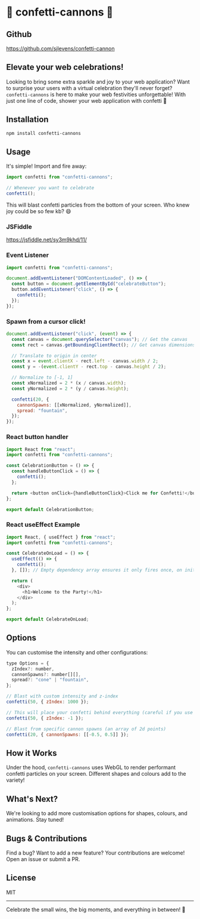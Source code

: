 # 🎉 confetti-cannons 🎉

## Github

https://github.com/sjlevens/confetti-cannon

## Elevate your web celebrations!

Looking to bring some extra sparkle and joy to your web application? Want to surprise your users with a virtual celebration they'll never forget? `confetti-cannons` is here to make your web festivities unforgettable! With just one line of code, shower your web application with confetti 🎊

## Installation

```bash
npm install confetti-cannons
```

## Usage

It's simple! Import and fire away:

```javascript
import confetti from "confetti-cannons";

// Whenever you want to celebrate
confetti();
```

This will blast confetti particles from the bottom of your screen. Who knew joy could be so few kb? 😄

### JSFiddle

https://jsfiddle.net/sy3m9khd/11/

### Event Listener

```javascript
import confetti from "confetti-cannons";

document.addEventListener("DOMContentLoaded", () => {
  const button = document.getElementById("celebrateButton");
  button.addEventListener("click", () => {
    confetti();
  });
});
```

### Spawn from a cursor click!

```javascript
document.addEventListener("click", (event) => {
  const canvas = document.querySelector("canvas"); // Get the canvas
  const rect = canvas.getBoundingClientRect(); // Get canvas dimensions

  // Translate to origin in center
  const x = event.clientX - rect.left - canvas.width / 2;
  const y = -(event.clientY - rect.top - canvas.height / 2);

  // Normalize to [-1, 1]
  const xNormalized = 2 * (x / canvas.width);
  const yNormalized = 2 * (y / canvas.height);

  confetti(20, {
    cannonSpawns: [[xNormalized, yNormalized]],
    spread: "fountain",
  });
});
```

### React button handler

```javascript
import React from "react";
import confetti from "confetti-cannons";

const CelebrationButton = () => {
  const handleButtonClick = () => {
    confetti();
  };

  return <button onClick={handleButtonClick}>Click me for Confetti!</button>;
};

export default CelebrationButton;
```

### React useEffect Example

```javascript
import React, { useEffect } from "react";
import confetti from "confetti-cannons";

const CelebrateOnLoad = () => {
  useEffect(() => {
    confetti();
  }, []); // Empty dependency array ensures it only fires once, on initial render

  return (
    <div>
      <h1>Welcome to the Party!</h1>
    </div>
  );
};

export default CelebrateOnLoad;
```

## Options

You can customise the intensity and other configurations:

```javascript
type Options = {
  zIndex?: number,
  cannonSpawns?: number[][],
  spread?: "cone" | "fountain",
};

// Blast with custom intensity and z-index
confetti(50, { zIndex: 1000 });

// This will place your confetti behind everything (careful if you use it in a drawer!)
confetti(50, { zIndex: -1 });

// Blast from specific cannon spawns (an array of 2d points)
confetti(20, { cannonSpawns: [[-0.5, 0.5]] });
```

## How it Works

Under the hood, `confetti-cannons` uses WebGL to render performant confetti particles on your screen. Different shapes and colours add to the variety!

## What's Next?

We're looking to add more customisation options for shapes, colours, and animations. Stay tuned!

## Bugs & Contributions

Find a bug? Want to add a new feature? Your contributions are welcome! Open an issue or submit a PR.

## License

MIT

---

Celebrate the small wins, the big moments, and everything in between! 🥳
